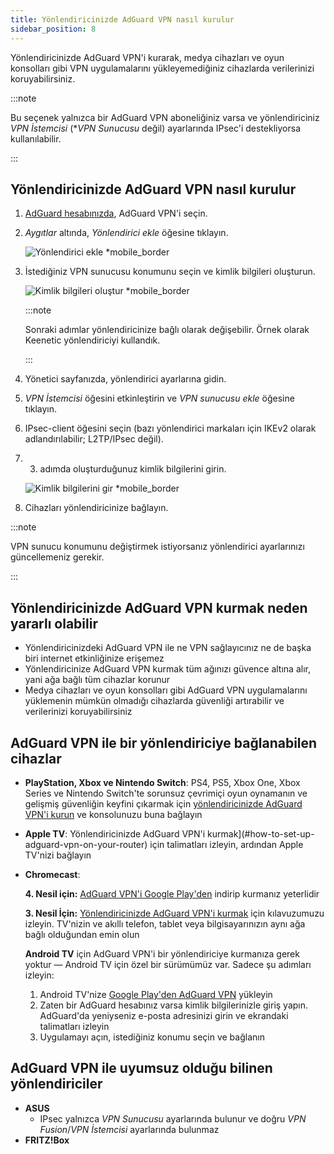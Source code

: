 ```yaml
---
title: Yönlendiricinizde AdGuard VPN nasıl kurulur
sidebar_position: 8
---
```


Yönlendiricinizde AdGuard VPN'i kurarak, medya cihazları ve oyun konsolları gibi VPN uygulamalarını yükleyemediğiniz cihazlarda verilerinizi koruyabilirsiniz.

:::note

Bu seçenek yalnızca bir AdGuard VPN aboneliğiniz varsa ve yönlendiriciniz _VPN İstemcisi_ (\*_VPN Sunucusu_ değil) ayarlarında IPsec'i destekliyorsa kullanılabilir.

:::

## Yönlendiricinizde AdGuard VPN nasıl kurulur

1. [AdGuard hesabınızda](https://auth.adguard.com/login.html), AdGuard VPN'i seçin.

2. _Aygıtlar_ altında, _Yönlendirici ekle_ öğesine tıklayın.

   ![Yönlendirici ekle \*mobile\_border](https://cdn.adguardvpn.com/content/kb/vpn/general/2_year.jpg)

3. İstediğiniz VPN sunucusu konumunu seçin ve kimlik bilgileri oluşturun.

   ![Kimlik bilgileri oluştur \*mobile\_border](https://cdn.adguardvpn.com/content/kb/vpn/general/configure_router.png)

   :::note

   Sonraki adımlar yönlendiricinize bağlı olarak değişebilir. Örnek olarak Keenetic yönlendiriciyi kullandık.

   :::

4. Yönetici sayfanızda, yönlendirici ayarlarına gidin.

5. _VPN İstemcisi_ öğesini etkinleştirin ve _VPN sunucusu ekle_ öğesine tıklayın.

6. IPsec-client öğesini seçin (bazı yönlendirici markaları için IKEv2 olarak adlandırılabilir; L2TP/IPsec değil).

7. 3. adımda oluşturduğunuz kimlik bilgilerini girin.

   ![Kimlik bilgilerini gir \*mobile\_border](https://cdn.adguardvpn.com/content/kb/vpn/general/vpn_connection.jpg)

8. Cihazları yönlendiricinize bağlayın.

:::note

VPN sunucu konumunu değiştirmek istiyorsanız yönlendirici ayarlarınızı güncellemeniz gerekir.

:::

## Yönlendiricinizde AdGuard VPN kurmak neden yararlı olabilir

- Yönlendiricinizdeki AdGuard VPN ile ne VPN sağlayıcınız ne de başka biri internet etkinliğinize erişemez
- Yönlendiricinize AdGuard VPN kurmak tüm ağınızı güvence altına alır, yani ağa bağlı tüm cihazlar korunur
- Medya cihazları ve oyun konsolları gibi AdGuard VPN uygulamalarını yüklemenin mümkün olmadığı cihazlarda güvenliği artırabilir ve verilerinizi koruyabilirsiniz

## AdGuard VPN ile bir yönlendiriciye bağlanabilen cihazlar

- **PlayStation, Xbox ve Nintendo Switch**: PS4, PS5, Xbox One, Xbox Series ve Nintendo Switch'te sorunsuz çevrimiçi oyun oynamanın ve gelişmiş güvenliğin keyfini çıkarmak için [yönlendiricinizde AdGuard VPN'i kurun](#how-to-set-up-adguard-vpn-on-your-router) ve konsolunuzu buna bağlayın

- **Apple TV**: Yönlendiricinizde AdGuard VPN'i kurmak](#how-to-set-up-adguard-vpn-on-your-router) için talimatları izleyin, ardından Apple TV'nizi bağlayın

- **Chromecast**:

  **4. Nesil için:** [AdGuard VPN'i Google Play'den](https://play.google.com/store/apps/details?id=com.adguard.vpn) indirip kurmanız yeterlidir

  **3. Nesil İçin:** [Yönlendiricinizde AdGuard VPN'i kurmak](#how-to-set-up-adguard-vpn-on-your-router) için kılavuzumuzu izleyin. TV'nizin ve akıllı telefon, tablet veya bilgisayarınızın aynı ağa bağlı olduğundan emin olun

  **Android TV** için AdGuard VPN'i bir yönlendiriciye kurmanıza gerek yoktur — Android TV için özel bir sürümümüz var. Sadece şu adımları izleyin:

  1. Android TV'nize [Google Play'den AdGuard VPN](https://play.google.com/store/apps/details?id=com.adguard.vpn) yükleyin
  2. Zaten bir AdGuard hesabınız varsa kimlik bilgilerinizle giriş yapın. AdGuard'da yeniyseniz e-posta adresinizi girin ve ekrandaki talimatları izleyin
  3. Uygulamayı açın, istediğiniz konumu seçin ve bağlanın

## AdGuard VPN ile uyumsuz olduğu bilinen yönlendiriciler

- **ASUS**
  - IPsec yalnızca _VPN Sunucusu_ ayarlarında bulunur ve doğru _VPN Fusion_/_VPN İstemcisi_ ayarlarında bulunmaz
- **FRITZ!Box**
